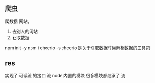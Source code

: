 ## 爬虫
爬数据
网站，
1. 去别人的网站
2. 获取数据

npm init -y
npm i cheerio -s cheerio 是关于获取数据时候解析数据的工具包

## res
实现了 可读流 的接口
流 node 内置的模块 很多模块都继承了 流

